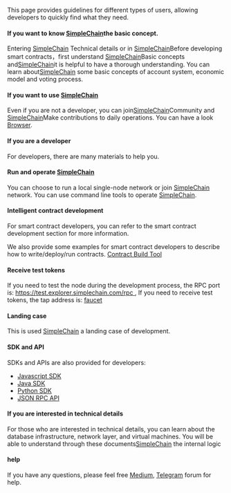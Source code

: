 This page provides guidelines for different types of users, allowing developers to quickly find what they need.

#### If you want to know [SimpleChain](https://www.simplechain.com/)the basic concept.

Entering [SimpleChain](https://www.simplechain.com/) Technical details or in [SimpleChain](https://www.simplechain.com/)Before developing smart contracts，first understand [SimpleChain](https://www.simplechain.com/)Basic concepts and[SimpleChain](https://www.simplechain.com/)it is helpful to have a thorough understanding. You can learn about[SimpleChain](https://www.simplechain.com/) some basic concepts of account system, economic model and voting process.

#### If you want to use [SimpleChain](https://www.simplechain.com/)

Even if you are not a developer, you can join[SimpleChain](https://www.simplechain.com/)Community and [SimpleChain](https://www.simplechain.com/)Make contributions to daily operations. You can have a look [Browser](https://explorer.simplechain.com/).

#### If you are a developer

For developers, there are many materials to help you.

#### Run and operate [SimpleChain](https://www.simplechain.com/)

You can choose to run a local single-node network or join [SimpleChain](https://www.simplechain.com/) network.
You can use command line tools to operate [SimpleChain](https://www.simplechain.com/).

#### Intelligent contract development

For smart contract developers, you can refer to the smart contract development section for more information.

We also provide some examples for smart contract developers to describe how to write/deploy/run contracts. [Contract Build Tool](http://remix.sipc.vip/)

#### Receive test tokens

If you need to test the node during the development process, the RPC port is: [https://test.explorer.simplechain.com/rpc ](), If you need to receive test tokens, the tap address is: [faucet](https://faucet.sipc.vip/)

#### Landing case

This is used [SimpleChain](https://www.simplechain.com/) a landing case of development.

#### SDK and API

SDKs and APIs are also provided for developers:

- [Javascript SDK](https://simplechainfans.github.io/document/en/25_sdk/)
- [Java SDK](https://simplechainfans.github.io/document/en/25_sdk/)
- [Python SDK](https://simplechainfans.github.io/document/en/25_sdk/)
- [JSON RPC API](https://simplechainfans.github.io/document/en/22_sipcApi.html)

#### If you are interested in technical details

For those who are interested in technical details, you can learn about the database infrastructure, network layer, and virtual machines. You will be able to understand through these documents[SimpleChain](https://www.simplechain.com/) the internal logic

#### help

If you have any questions, please feel free [Medium](https://www.simplechain.com/), [Telegram](https://www.simplechain.com/) forum for help.
